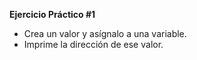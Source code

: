 **Ejercicio Práctico #1**

- Crea un valor y asígnalo a una variable. 
- Imprime la dirección de ese valor.
